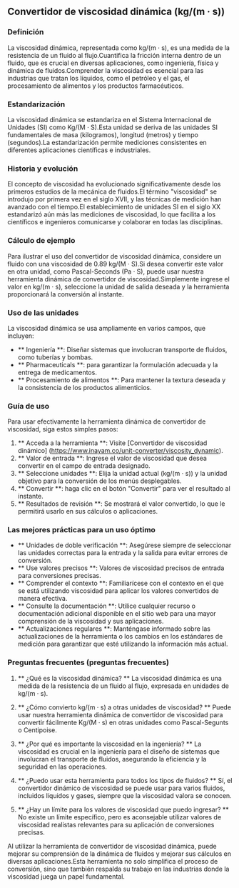## Convertidor de viscosidad dinámica (kg/(m · s))

### Definición
La viscosidad dinámica, representada como kg/(m · s), es una medida de la resistencia de un fluido al flujo.Cuantifica la fricción interna dentro de un fluido, que es crucial en diversas aplicaciones, como ingeniería, física y dinámica de fluidos.Comprender la viscosidad es esencial para las industrias que tratan los líquidos, como el petróleo y el gas, el procesamiento de alimentos y los productos farmacéuticos.

### Estandarización
La viscosidad dinámica se estandariza en el Sistema Internacional de Unidades (SI) como Kg/(M · S).Esta unidad se deriva de las unidades SI fundamentales de masa (kilogramos), longitud (metros) y tiempo (segundos).La estandarización permite mediciones consistentes en diferentes aplicaciones científicas e industriales.

### Historia y evolución
El concepto de viscosidad ha evolucionado significativamente desde los primeros estudios de la mecánica de fluidos.El término "viscosidad" se introdujo por primera vez en el siglo XVII, y las técnicas de medición han avanzado con el tiempo.El establecimiento de unidades SI en el siglo XX estandarizó aún más las mediciones de viscosidad, lo que facilita a los científicos e ingenieros comunicarse y colaborar en todas las disciplinas.

### Cálculo de ejemplo
Para ilustrar el uso del convertidor de viscosidad dinámica, considere un fluido con una viscosidad de 0.89 kg/(M · S).Si desea convertir este valor en otra unidad, como Pascal-Seconds (Pa · S), puede usar nuestra herramienta dinámica de convertidor de viscosidad.Simplemente ingrese el valor en kg/(m · s), seleccione la unidad de salida deseada y la herramienta proporcionará la conversión al instante.

### Uso de las unidades
La viscosidad dinámica se usa ampliamente en varios campos, que incluyen:
- ** Ingeniería **: Diseñar sistemas que involucran transporte de fluidos, como tuberías y bombas.
- ** Pharmaceuticals **: para garantizar la formulación adecuada y la entrega de medicamentos.
- ** Procesamiento de alimentos **: Para mantener la textura deseada y la consistencia de los productos alimenticios.

### Guía de uso
Para usar efectivamente la herramienta dinámica de convertidor de viscosidad, siga estos simples pasos:
1. ** Acceda a la herramienta **: Visite [Convertidor de viscosidad dinámico] (https://www.inayam.co/unit-converter/viscosity_dynamic).
2. ** Valor de entrada **: Ingrese el valor de viscosidad que desea convertir en el campo de entrada designado.
3. ** Seleccione unidades **: Elija la unidad actual (kg/(m · s)) y la unidad objetivo para la conversión de los menús desplegables.
4. ** Convertir **: haga clic en el botón "Convertir" para ver el resultado al instante.
5. ** Resultados de revisión **: Se mostrará el valor convertido, lo que le permitirá usarlo en sus cálculos o aplicaciones.

### Las mejores prácticas para un uso óptimo
- ** Unidades de doble verificación **: Asegúrese siempre de seleccionar las unidades correctas para la entrada y la salida para evitar errores de conversión.
- ** Use valores precisos **: Valores de viscosidad precisos de entrada para conversiones precisas.
- ** Comprender el contexto **: Familiarícese con el contexto en el que se está utilizando viscosidad para aplicar los valores convertidos de manera efectiva.
- ** Consulte la documentación **: Utilice cualquier recurso o documentación adicional disponible en el sitio web para una mayor comprensión de la viscosidad y sus aplicaciones.
- ** Actualizaciones regulares **: Manténgase informado sobre las actualizaciones de la herramienta o los cambios en los estándares de medición para garantizar que esté utilizando la información más actual.

### Preguntas frecuentes (preguntas frecuentes)

1. ** ¿Qué es la viscosidad dinámica? **
La viscosidad dinámica es una medida de la resistencia de un fluido al flujo, expresada en unidades de kg/(m · s).

2. ** ¿Cómo convierto kg/(m · s) a otras unidades de viscosidad? **
Puede usar nuestra herramienta dinámica de convertidor de viscosidad para convertir fácilmente Kg/(M · s) en otras unidades como Pascal-Segunts o Centipoise.

3. ** ¿Por qué es importante la viscosidad en la ingeniería? **
La viscosidad es crucial en la ingeniería para el diseño de sistemas que involucran el transporte de fluidos, asegurando la eficiencia y la seguridad en las operaciones.

4. ** ¿Puedo usar esta herramienta para todos los tipos de fluidos? **
Sí, el convertidor dinámico de viscosidad se puede usar para varios fluidos, incluidos líquidos y gases, siempre que la viscosidad valora se conocen.

5. ** ¿Hay un límite para los valores de viscosidad que puedo ingresar? **
No existe un límite específico, pero es aconsejable utilizar valores de viscosidad realistas relevantes para su aplicación de conversiones precisas.

Al utilizar la herramienta de convertidor de viscosidad dinámica, puede mejorar su comprensión de la dinámica de fluidos y mejorar sus cálculos en diversas aplicaciones.Esta herramienta no solo simplifica el proceso de conversión, sino que también respalda su trabajo en las industrias donde la viscosidad juega un papel fundamental.